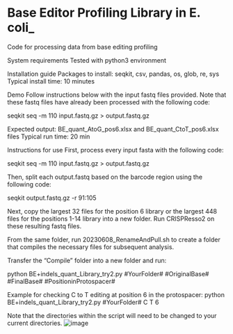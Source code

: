 # Base Editor Profiling Library in E. coli_
Code for processing data from base editing profiling

System requirements
Tested with python3 environment

Installation guide
Packages to install: seqkit, csv, pandas, os, glob, re, sys
Typical install time: 10 minutes

Demo
Follow instructions below with the input fastq files provided.  Note that these fastq files have already been processed with the following code: 

seqkit seq -m 110 input.fastq.gz > output.fastq.gz

Expected output: BE_quant_AtoG_pos6.xlsx and BE_quant_CtoT_pos6.xlsx files 
Typical run time: 20 min

Instructions for use
First, process every input fasta with the following code:

seqkit seq -m 110 input.fastq.gz > output.fastq.gz

Then, split each output.fastq based on the barcode region using the following code:

seqkit output.fastq.gz -r 91:105

Next, copy the largest 32 files for the position 6 library or the largest 448 files for the positions 1-14 library into a new folder.  Run CRISPResso2 on these resulting fastq files.

From the same folder, run 20230608_RenameAndPull.sh to create a folder that compiles the necessary files for subsequent analysis.

Transfer the “Compile” folder into a new folder and run:

python BE+indels_quant_Library_try2.py #YourFolder# #OriginalBase# #FinalBase# #PositioninProtospacer#

Example for checking C to T editing at position 6 in the protospacer: python BE+indels_quant_Library_try2.py #YourFolder# C T 6

Note that the directories within the script will need to be changed to your current directories.
![image](https://github.com/MLE-zhang/BE_Lib/assets/122937627/af98d4ab-d561-43ec-a98b-f65649cf3bef)

